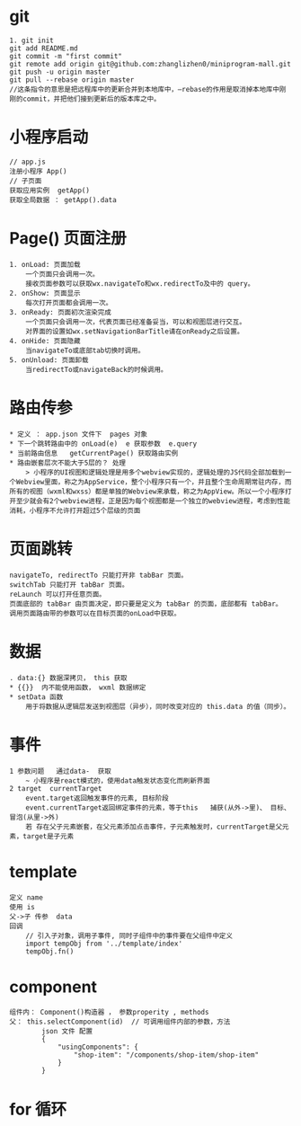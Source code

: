 # git #
	1. git init
	git add README.md
	git commit -m "first commit"
	git remote add origin git@github.com:zhanglizhen0/miniprogram-mall.git
	git push -u origin master
	git pull --rebase origin master   
	//这条指令的意思是把远程库中的更新合并到本地库中，–rebase的作用是取消掉本地库中刚刚的commit，并把他们接到更新后的版本库之中。

# 小程序启动
	// app.js
	注册小程序 App() 
	// 子页面
	获取应用实例  getApp()
	获取全局数据 ： getApp().data  

# Page() 页面注册
	1. onLoad: 页面加载
		一个页面只会调用一次。
		接收页面参数可以获取wx.navigateTo和wx.redirectTo及中的 query。
	2. onShow: 页面显示
		每次打开页面都会调用一次。
	3. onReady: 页面初次渲染完成
		一个页面只会调用一次，代表页面已经准备妥当，可以和视图层进行交互。
		对界面的设置如wx.setNavigationBarTitle请在onReady之后设置。
	4. onHide: 页面隐藏
		当navigateTo或底部tab切换时调用。
	5. onUnload: 页面卸载
		当redirectTo或navigateBack的时候调用。

# 路由传参
	* 定义 ： app.json 文件下  pages 对象
	* 下一个跳转路由中的 onLoad(e)  e 获取参数  e.query
	* 当前路由信息   getCurrentPage() 获取路由实例
	* 路由嵌套层次不能大于5层的？ 处理 
		> 小程序的UI视图和逻辑处理是用多个webview实现的，逻辑处理的JS代码全部加载到一个Webview里面，称之为AppService，整个小程序只有一个，并且整个生命周期常驻内存，而所有的视图（wxml和wxss）都是单独的Webview来承载，称之为AppView。所以一个小程序打开至少就会有2个webview进程，正是因为每个视图都是一个独立的webview进程，考虑到性能消耗，小程序不允许打开超过5个层级的页面 

# 页面跳转
	navigateTo, redirectTo 只能打开非 tabBar 页面。
	switchTab 只能打开 tabBar 页面。
	reLaunch 可以打开任意页面。
	页面底部的 tabBar 由页面决定，即只要是定义为 tabBar 的页面，底部都有 tabBar。
	调用页面路由带的参数可以在目标页面的onLoad中获取。


# 数据
	. data:{} 数据深拷贝， this 获取
	* {{}}  内不能使用函数， wxml 数据绑定
	* setData 函数
		用于将数据从逻辑层发送到视图层（异步），同时改变对应的 this.data 的值（同步）。


# 事件
	1 参数问题   通过data-  获取
		~ 小程序是react模式的，使用data触发状态变化而刷新界面
	2 target  currentTarget
		event.target返回触发事件的元素, 目标阶段 
		event.currentTarget返回绑定事件的元素，等于this   捕获(从外->里)、 目标、 冒泡(从里->外)
		若 存在父子元素嵌套，在父元素添加点击事件，子元素触发时，currentTarget是父元素，target是子元素

# template 
	定义 name
	使用 is
	父->子 传参  data
	回调 
		// 引入子对象，调用子事件, 同时子组件中的事件要在父组件中定义
		import tempObj from '../template/index'
		tempObj.fn()

# component 
	组件内： Component()构造器 ， 参数properity , methods
	父： this.selectComponent(id)  // 可调用组件内部的参数，方法
			json 文件 配置 
			{
				"usingComponents": {
					"shop-item": "/components/shop-item/shop-item"
				}
			}

# for 循环
	
